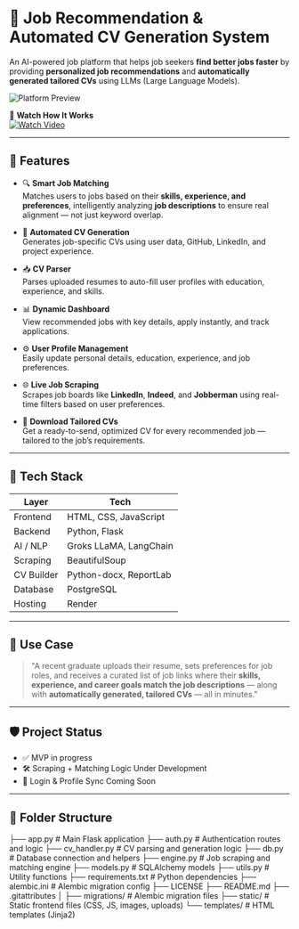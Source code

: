 # 💼 Job Recommendation & Automated CV Generation System

An AI-powered job platform that helps job seekers **find better jobs faster** by providing **personalized job recommendations** and **automatically generated tailored CVs** using LLMs (Large Language Models).

![Platform Preview](assets/preview-placeholder.jpg)

🎥 **Watch How It Works**  
[![Watch Video](assets/video-thumbnail.jpg)](https://your-video-link.com)

---

## 🚀 Features

- 🔍 **Smart Job Matching**  
  Matches users to jobs based on their **skills, experience, and preferences**, intelligently analyzing **job descriptions** to ensure real alignment — not just keyword overlap.

- 📝 **Automated CV Generation**  
  Generates job-specific CVs using user data, GitHub, LinkedIn, and project experience.

- 📥 **CV Parser**  
  Parses uploaded resumes to auto-fill user profiles with education, experience, and skills.

- 📊 **Dynamic Dashboard**  
  View recommended jobs with key details, apply instantly, and track applications.

- ⚙️ **User Profile Management**  
  Easily update personal details, education, experience, and job preferences.

- 🌐 **Live Job Scraping**  
  Scrapes job boards like **LinkedIn**, **Indeed**, and **Jobberman** using real-time filters based on user preferences.

- 📎 **Download Tailored CVs**  
  Get a ready-to-send, optimized CV for every recommended job — tailored to the job’s requirements.

---

## 🧠 Tech Stack

| Layer      | Tech                                 |
|------------|--------------------------------------|
| Frontend   | HTML, CSS, JavaScript                |
| Backend    | Python, Flask                        |
| AI / NLP   | Groks LLaMA, LangChain               |
| Scraping   | BeautifulSoup                        |
| CV Builder | Python-docx, ReportLab               |
| Database   | PostgreSQL                           |
| Hosting    | Render                               |

---

## 📌 Use Case

> "A recent graduate uploads their resume, sets preferences for job roles, and receives a curated list of job links where their **skills, experience, and career goals match the job descriptions** — along with **automatically generated, tailored CVs** — all in minutes."

---

## 🛡️ Project Status

- ✅ MVP in progress  
- 🛠️ Scraping + Matching Logic Under Development  
- 🔐 Login & Profile Sync Coming Soon

---

## 📂 Folder Structure

├── app.py # Main Flask application
├── auth.py # Authentication routes and logic
├── cv_handler.py # CV parsing and generation logic
├── db.py # Database connection and helpers
├── engine.py # Job scraping and matching engine
├── models.py # SQLAlchemy models
├── utils.py # Utility functions
├── requirements.txt # Python dependencies
├── alembic.ini # Alembic migration config
├── LICENSE
├── README.md
├── .gitattributes
│
├── migrations/ # Alembic migration files
├── static/ # Static frontend files (CSS, JS, images, uploads)
└── templates/ # HTML templates (Jinja2)
